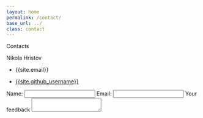 ```yaml
---
layout: home
permalink: /contact/
base_url: ../
class: contact
---
```


<div class="contacts">
    <p>Contacts</p>
        <p >Nikola Hristov</p>
        <ul>   
            <li><i class="fas fa-at"></i><p>{{site.email}}</p></li>
            <li><i class="fab fa-github-square"></i><a href="https://github.com/NikolaHristov98"><p>{{site.github_username}}</p></a></li>
        </ul>
</div> 

<div class="form">
    <form action="POST">
        <label for="name">Name:</label>
        <input type="text" id="name">
        <label for="email">Email:</label>
        <input type="text"  id="email">
        <label for="feedback">Your feedback</label>
        <textarea type="text" id="feedvack"></textarea>
    </form>
</div>